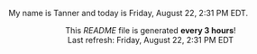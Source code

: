 My name is Tanner and today is Friday, August 22, 2:31 PM EDT.

<p align="center">This <i>README</i> file is generated <b>every 3 hours</b>!</br>Last refresh: Friday, August 22, 2:31 PM EDT<br /></p>
